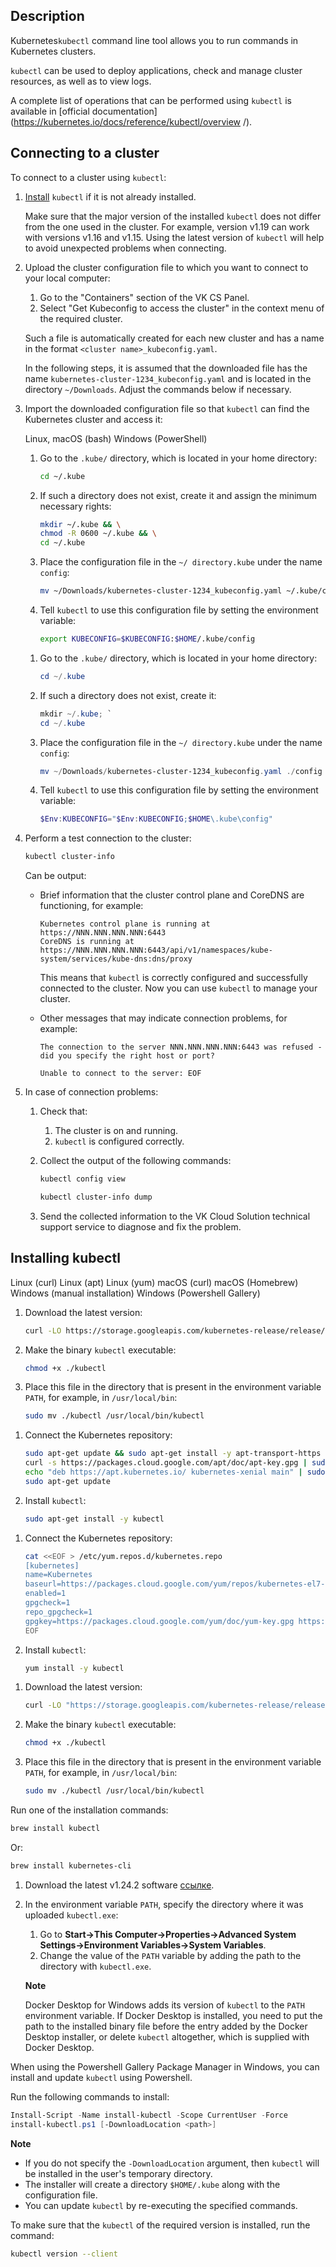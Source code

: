 ## Description

Kubernetes`kubectl` command line tool allows you to run commands in Kubernetes clusters.

`kubectl` can be used to deploy applications, check and manage cluster resources, as well as to view logs.

A complete list of operations that can be performed using `kubectl` is available in [official documentation] (https://kubernetes.io/docs/reference/kubectl/overview /).

## Connecting to a cluster <a id="connect"></a>

To connect to a cluster using `kubectl`:

1. [Install](#kubectl-install) `kubectl` if it is not already installed.

   <warn>

   Make sure that the major version of the installed `kubectl` does not differ from the one used in the cluster. For example, version v1.19 can work with versions v1.16 and v1.15. Using the latest version of `kubectl` will help to avoid unexpected problems when connecting.

   </warn>

1. Upload the cluster configuration file to which you want to connect to your local computer:

   1. Go to the "Containers" section of the VK CS Panel.
   1. Select "Get Kubeconfig to access the cluster" in the context menu of the required cluster.

   Such a file is automatically created for each new cluster and has a name in the format `<cluster name>_kubeconfig.yaml`.

   <info>

   In the following steps, it is assumed that the downloaded file has the name `kubernetes-cluster-1234_kubeconfig.yaml` and is located in the directory `~/Downloads`. Adjust the commands below if necessary.

   </info>

1. Import the downloaded configuration file so that `kubectl` can find the Kubernetes cluster and access it:

   <tabs>
   <tablist>
   <tab>Linux, macOS (bash)</tab>
   <tab>Windows (PowerShell)</tab>
   </tablist>
   <tabpanel>

   1. Go to the `.kube/` directory, which is located in your home directory:

      ```bash
      cd ~/.kube
      ```

   1. If such a directory does not exist, create it and assign the minimum necessary rights:

      ```bash
      mkdir ~/.kube && \
      chmod -R 0600 ~/.kube && \
      cd ~/.kube
      ```

   1. Place the configuration file in the `~/ directory.kube` under the name `config`:

      ```bash
      mv ~/Downloads/kubernetes-cluster-1234_kubeconfig.yaml ~/.kube/config
      ```

   1. Tell `kubectl` to use this configuration file by setting the environment variable:

      ```bash
      export KUBECONFIG=$KUBECONFIG:$HOME/.kube/config
      ```

   </tabpanel>
   <tabpanel>

   1. Go to the `.kube/` directory, which is located in your home directory:

      ```powershell
      cd ~/.kube
      ```

   1. If such a directory does not exist, create it:

      ```powershell
      mkdir ~/.kube; `
      cd ~/.kube
      ```

   1. Place the configuration file in the `~/ directory.kube` under the name `config`:

      ```powershell
      mv ~/Downloads/kubernetes-cluster-1234_kubeconfig.yaml ./config
      ```

   1. Tell `kubectl` to use this configuration file by setting the environment variable:

      ```powershell
      $Env:KUBECONFIG="$Env:KUBECONFIG;$HOME\.kube\config"
      ```

   </tabpanel>
   </tabs>

1. Perform a test connection to the cluster:

   ```bash
   kubectl cluster-info
   ```

   Can be output:

   - Brief information that the cluster control plane and CoreDNS are functioning, for example:

     ```text
     Kubernetes control plane is running at https://NNN.NNN.NNN.NNN:6443
     CoreDNS is running at https://NNN.NNN.NNN.NNN:6443/api/v1/namespaces/kube-system/services/kube-dns:dns/proxy

     ```

     This means that `kubectl` is correctly configured and successfully connected to the cluster.
     Now you can use `kubectl` to manage your cluster.

   - Other messages that may indicate connection problems, for example:

     ```text
     The connection to the server NNN.NNN.NNN.NNN:6443 was refused - did you specify the right host or port?
     ```

     ```text
     Unable to connect to the server: EOF
     ```

1. In case of connection problems:

   1. Check that:

      1. The cluster is on and running.
      1. `kubectl` is configured correctly.

   1. Collect the output of the following commands:

      ```bash
      kubectl config view
      ```

      ```bash
      kubectl cluster-info dump
      ```

   1. Send the collected information to the VK Cloud Solution technical support service to diagnose and fix the problem.

## Installing kubectl <a id="kubectl-install"></a>

<tabs>
<tablist>
<tab>Linux (curl)</tab>
<tab>Linux (apt)</tab>
<tab>Linux (yum)</tab>
<tab>macOS (curl)</tab>
<tab>macOS (Homebrew)</tab>
<tab>Windows (manual installation)</tab>
<tab>Windows (Powershell Gallery)</tab>
</tablist>
<tabpanel>

1. Download the latest version:

   ```bash
   curl -LO https://storage.googleapis.com/kubernetes-release/release/\`curl -s https://storage.googleapis.com/kubernetes-release/release/stable.txt\`/bin/linux/amd64/kubectl
   ```

1. Make the binary `kubectl` executable:

   ```bash
   chmod +x ./kubectl
   ```

1. Place this file in the directory that is present in the environment variable `PATH`, for example, in `/usr/local/bin`:

   ```bash
   sudo mv ./kubectl /usr/local/bin/kubectl
   ```

</tabpanel>
<tabpanel>

1. Connect the Kubernetes repository:

   ```bash
   sudo apt-get update && sudo apt-get install -y apt-transport-https
   curl -s https://packages.cloud.google.com/apt/doc/apt-key.gpg | sudo apt-key add -
   echo "deb https://apt.kubernetes.io/ kubernetes-xenial main" | sudo tee -a /etc/apt/sources.list.d/kubernetes.list
   sudo apt-get update
   ```

1. Install `kubectl`:

   ```bash
   sudo apt-get install -y kubectl
   ```

</tabpanel>
<tabpanel>

1. Connect the Kubernetes repository:

   ```bash
   cat <<EOF > /etc/yum.repos.d/kubernetes.repo
   [kubernetes]
   name=Kubernetes
   baseurl=https://packages.cloud.google.com/yum/repos/kubernetes-el7-x86_64
   enabled=1
   gpgcheck=1
   repo_gpgcheck=1
   gpgkey=https://packages.cloud.google.com/yum/doc/yum-key.gpg https://packages.cloud.google.com/yum/doc/rpm-package-key.gpg
   EOF
   ```

1. Install `kubectl`:

   ```bash
   yum install -y kubectl
   ```

</tabpanel>
<tabpanel>

1. Download the latest version:

   ```bash
   curl -LO "https://storage.googleapis.com/kubernetes-release/release/$(curl -s https://storage.googleapis.com/kubernetes-release/release/stable.txt)/bin/darwin/amd64/kubectl"
   ```

1. Make the binary `kubectl` executable:

   ```bash
   chmod +x ./kubectl
   ```

1. Place this file in the directory that is present in the environment variable `PATH`, for example, in `/usr/local/bin`:

   ```bash
   sudo mv ./kubectl /usr/local/bin/kubectl
   ```

</tabpanel>
<tabpanel>

Run one of the installation commands:

```bash
brew install kubectl
```

Or:

```bash
brew install kubernetes-cli
```

</tabpanel>
<tabpanel>

1. Download the latest v1.24.2 software [ссылке](https://storage.googleapis.com/kubernetes-release/release/v1.24.2/bin/windows/amd64/kubectl.exe).

1. In the environment variable `PATH`, specify the directory where it was uploaded `kubectl.exe`:

   1. Go to **Start->This Computer->Properties->Advanced System Settings->Environment Variables->System Variables**.
   1. Change the value of the `PATH` variable by adding the path to the directory with `kubectl.exe`.

   <info>

   **Note**

   Docker Desktop for Windows adds its version of `kubectl` to the `PATH` environment variable. If Docker Desktop is installed, you need to put the path to the installed binary file before the entry added by the Docker Desktop installer, or delete `kubectl` altogether, which is supplied with Docker Desktop.

   </info>

</tabpanel>
<tabpanel>

When using the Powershell Gallery Package Manager in Windows, you can install and update `kubectl` using Powershell.

Run the following commands to install:

```powershell
Install-Script -Name install-kubectl -Scope CurrentUser -Force
install-kubectl.ps1 [-DownloadLocation <path>]
```

<info>

**Note**

- If you do not specify the `-DownloadLocation` argument, then `kubectl` will be installed in the user's temporary directory.
- The installer will create a directory `$HOME/.kube` along with the configuration file.
- You can update `kubectl` by re-executing the specified commands.

</info>

</tabpanel>
</tabs>

To make sure that the `kubectl` of the required version is installed, run the command:

```bash
kubectl version --client
```
